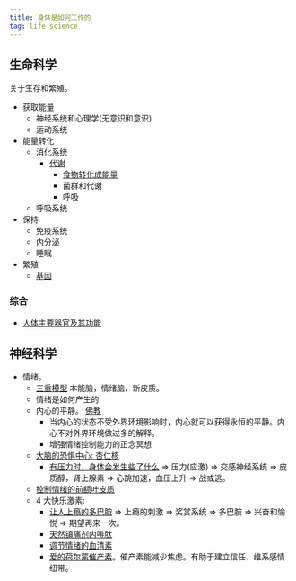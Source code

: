 ```yaml
---
title: 身体是如何工作的
tag: life science
---
```


## 生命科学
关于生存和繁殖。

* 获取能量
  * 神经系统和心理学(无意识和意识)
  * 运动系统
* 能量转化
  * 消化系统
    * [代谢](./metabolism/readme.md)
      * [食物转化成能量](./metabolism/food-to-energy.md)
      * 菌群和代谢
      * 呼吸
  * 呼吸系统
* 保持
  * 免疫系统
  * 内分泌
  * 睡眠
* 繁殖
  * [基因](./gene.md)


### 综合
* [人体主要器官及其功能](./organ.md)

## 神经科学
* 情绪。
  * [三重模型](./mood/triune-brain.md) 本能脑，情绪脑，新皮质。
  * 情绪是如何产生的
  * 内心的平静。 [佛教](../../buddhism/readme.md)
    * 当内心的状态不受外界环境影响时，内心就可以获得永恒的平静。内心不对外界环境做过多的解释。
    * 增强情绪控制能力的正念冥想
  * [大脑的恐惧中心: 杏仁核](./mood/amygdala.md)
    * [有压力时，身体会发生些了什么](./mood/feel-stressed-what-happened.md) => 压力(应激) => 交感神经系统 => 皮质醇，肾上腺素 => 心跳加速，血压上升 => 战或逃。
  * [控制情绪的前额叶皮质](./mood/prefrontal-cortex.md)
  * 4 大快乐激素:
    * [让人上瘾的多巴胺](./mood/addictive-dopamine.md) =>  上瘾的刺激 => 奖赏系统 => 多巴胺 => 兴奋和愉悦 => 期望再来一次。
    * [天然镇痛剂内啡肽](./mood/endorphins.md)
    * [调节情绪的血清素](./mood/serotonin-for-mood-regulation.md)
    * [爱的荷尔蒙催产素](https://www.bbc.com/ukchina/simp/vert-earth-47787682)。催产素能减少焦虑。有助于建立信任、维系感情纽带。


